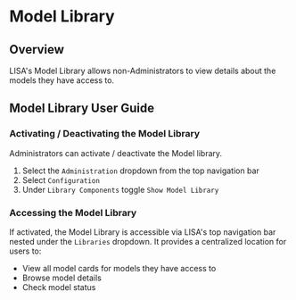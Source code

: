 # Model Library

## Overview

LISA's Model Library allows non-Administrators to view details about the models they have access to.

## Model Library User Guide

### Activating / Deactivating the Model Library

Administrators can activate / deactivate the Model library.
1. Select the `Administration` dropdown from the top navigation bar
2. Select `Configuration`
3. Under `Library Components` toggle `Show Model Library`

### Accessing the Model Library

If activated, the Model Library is accessible via LISA's top navigation bar nested under the `Libraries` dropdown. It provides a centralized location for users to:

- View all model cards for models they have access to
- Browse model details
- Check model status

